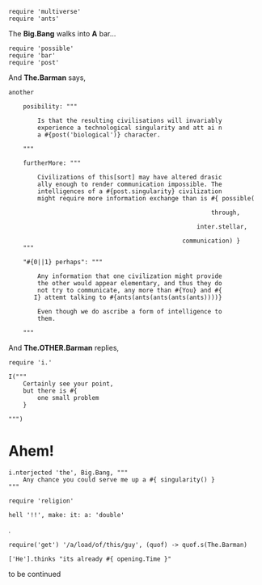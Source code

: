     require 'multiverse'
    require 'ants'

The __Big.Bang__ walks into __A__ bar...
    
    require 'possible'
    require 'bar'
    require 'post'

And __The.Barman__ says,

    another 

        posibility: """

            Is that the resulting civilisations will invariably
            experience a technological singularity and att ai n
            a #{post('biological')} character.

        """

        furtherMore: """

            Civilizations of this[sort] may have altered drasic
            ally enough to render communication impossible. The
            intelligences of a #{post.singularity} civilization
            might require more information exchange than is #{ possible(
                                                                
                                                            through,
                                                      
                                                        inter.stellar,
                                                 
                                                    communication) }
        """

        "#{0||1} perhaps": """

            Any information that one civilization might provide
            the other would appear elementary, and thus they do
            not try to communicate, any more than #{You} and #{
           I} attemt talking to #{ants(ants(ants(ants(ants))))}

            Even though we do ascribe a form of intelligence to
            them.

        """

And __The.OTHER.Barman__ replies,

    require 'i.'

    I("""
        Certainly see your point, 
        but there is #{ 
            one small problem
        }

    """)


# Ahem!

    i.nterjected 'the', Big.Bang, """
        Any chance you could serve me up a #{ singularity() }
    """

    require 'religion'

    hell '!!', make: it: a: 'double'

.

    require('get') '/a/load/of/this/guy', (quof) -> quof.s(The.Barman)

    ['He'].thinks "its already #{ opening.Time }"




to be continued
